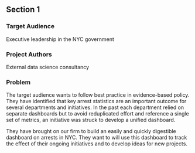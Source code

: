 ## Section 1
### Target Audience
Executive leadership in the NYC government

### Project Authors
External data science consultancy

### Problem
The target audience wants to follow best practice in evidence-based policy. They have identified that key arrest statistics are an important outcome for several departments and initiatives. In the past each department relied on separate dashboards but to avoid reduplicated effort and reference a single set of metrics, an initiative was struck to develop a unified dashboard.

They have brought on our firm to build an easily and quickly digestible dashboard on arrests in NYC. They want to will use this dashboard to track the effect of their ongoing initiatives and to develop ideas for new projects.